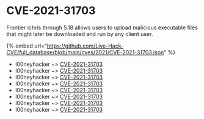 # CVE-2021-31703

Frontier ichris through 5.18 allows users to upload malicious executable files that might later be downloaded and run by any client user.

{% embed url="https://github.com/Live-Hack-CVE/full_database/blob/main/cves/2021/CVE-2021-31703.json" %}


* l00neyhacker ~> [CVE-2021-31703](https://www.alice-snow.ru/2021/database/cve-2021-31703/cve-2021-31703-l00neyhacker)
* l00neyhacker ~> [CVE-2021-31703](https://www.alice-snow.ru/2021/database/cve-2021-31703/cve-2021-31703-l00neyhacker)
* l00neyhacker ~> [CVE-2021-31703](https://www.alice-snow.ru/2021/database/cve-2021-31703/cve-2021-31703-l00neyhacker)
* l00neyhacker ~> [CVE-2021-31703](https://www.alice-snow.ru/2021/database/cve-2021-31703/cve-2021-31703-l00neyhacker)
* l00neyhacker ~> [CVE-2021-31703](https://www.alice-snow.ru/2021/database/cve-2021-31703/cve-2021-31703-l00neyhacker)
* l00neyhacker ~> [CVE-2021-31703](https://www.alice-snow.ru/2021/database/cve-2021-31703/cve-2021-31703-l00neyhacker)
* l00neyhacker ~> [CVE-2021-31703](https://www.alice-snow.ru/2021/database/cve-2021-31703/cve-2021-31703-l00neyhacker)
* l00neyhacker ~> [CVE-2021-31703](https://www.alice-snow.ru/2021/database/cve-2021-31703/cve-2021-31703-l00neyhacker)